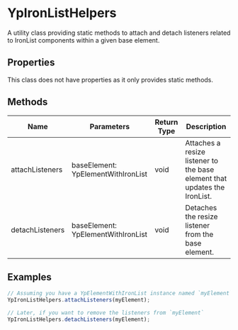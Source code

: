# YpIronListHelpers

A utility class providing static methods to attach and detach listeners related to IronList components within a given base element.

## Properties

This class does not have properties as it only provides static methods.

## Methods

| Name              | Parameters                          | Return Type | Description                                                                 |
|-------------------|-------------------------------------|-------------|-----------------------------------------------------------------------------|
| attachListeners   | baseElement: YpElementWithIronList  | void        | Attaches a resize listener to the base element that updates the IronList.   |
| detachListeners   | baseElement: YpElementWithIronList  | void        | Detaches the resize listener from the base element.                         |

## Examples

```typescript
// Assuming you have a YpElementWithIronList instance named `myElement`
YpIronListHelpers.attachListeners(myElement);

// Later, if you want to remove the listeners from `myElement`
YpIronListHelpers.detachListeners(myElement);
```